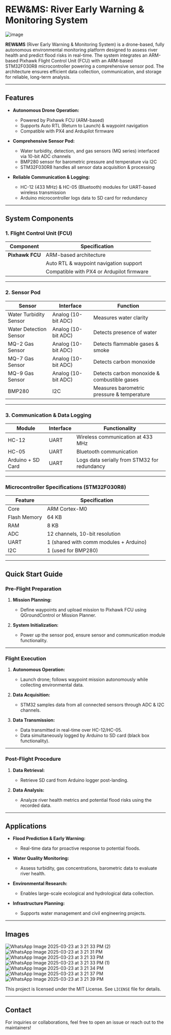# REW&MS: River Early Warning & Monitoring System

![image](https://github.com/user-attachments/assets/48b850f0-10f8-447a-97b8-c95c4afbf084)


**REW&MS** (River Early Warning & Monitoring System) is a drone-based, fully autonomous environmental monitoring platform designed to assess river health and predict flood risks in real-time. The system integrates an ARM-based Pixhawk Flight Control Unit (FCU) with an ARM-based STM32F030R8 microcontroller powering a comprehensive sensor pod. The architecture ensures efficient data collection, communication, and storage for reliable, long-term analysis.

---

## Features

- **Autonomous Drone Operation:**
  - Powered by Pixhawk FCU (ARM-based)
  - Supports Auto RTL (Return to Launch) & waypoint navigation
  - Compatible with PX4 and Ardupilot firmware

- **Comprehensive Sensor Pod:**
  - Water turbidity, detection, and gas sensors (MQ series) interfaced via 10-bit ADC channels
  - BMP280 sensor for barometric pressure and temperature via I2C
  - STM32F030R8 handles all sensor data acquisition & processing

- **Reliable Communication & Logging:**
  - HC-12 (433 MHz) & HC-05 (Bluetooth) modules for UART-based wireless transmission
  - Arduino microcontroller logs data to SD card for redundancy

---

## System Components

### 1. Flight Control Unit (FCU)

| Component | Specification |
|----------|--------------|
| **Pixhawk FCU** | ARM-based architecture |
|              | Auto RTL & waypoint navigation support |
|              | Compatible with PX4 or Ardupilot firmware |

---

### 2. Sensor Pod

| Sensor                 | Interface              | Function                                          |
|----------------------|------------------------|---------------------------------------------------|
| Water Turbidity Sensor | Analog (10-bit ADC)    | Measures water clarity                             |
| Water Detection Sensor | Analog (10-bit ADC)    | Detects presence of water                         |
| MQ-2 Gas Sensor        | Analog (10-bit ADC)    | Detects flammable gases & smoke                   |
| MQ-7 Gas Sensor        | Analog (10-bit ADC)    | Detects carbon monoxide                           |
| MQ-9 Gas Sensor        | Analog (10-bit ADC)    | Detects carbon monoxide & combustible gases       |
| BMP280                 | I2C                    | Measures barometric pressure & temperature        |

---

### 3. Communication & Data Logging

| Module                | Interface | Functionality                                          |
|----------------------|----------|-------------------------------------------------------|
| HC-12                 | UART     | Wireless communication at 433 MHz                      |
| HC-05                 | UART     | Bluetooth communication                               |
| Arduino + SD Card     | UART     | Logs data serially from STM32 for redundancy           |

---

### Microcontroller Specifications (STM32F030R8)

| Feature          | Specification                   |
|------------------|----------------------------------|
| Core             | ARM Cortex-M0                   |
| Flash Memory     | 64 KB                           |
| RAM              | 8 KB                            |
| ADC              | 12 channels, 10-bit resolution  |
| UART             | 1 (shared with comm modules + Arduino) |
| I2C              | 1 (used for BMP280)             |

---

## Quick Start Guide

### Pre-Flight Preparation

1. **Mission Planning:**
   - Define waypoints and upload mission to Pixhawk FCU using QGroundControl or Mission Planner.

2. **System Initialization:**
   - Power up the sensor pod, ensure sensor and communication module functionality.

---

### Flight Execution

1. **Autonomous Operation:**
   - Launch drone; follows waypoint mission autonomously while collecting environmental data.

2. **Data Acquisition:**
   - STM32 samples data from all connected sensors through ADC & I2C channels.

3. **Data Transmission:**
   - Data transmitted in real-time over HC-12/HC-05.
   - Data simultaneously logged by Arduino to SD card (black box functionality).

---

### Post-Flight Procedure

1. **Data Retrieval:**
   - Retrieve SD card from Arduino logger post-landing.

2. **Data Analysis:**
   - Analyze river health metrics and potential flood risks using the recorded data.

---

## Applications

- **Flood Prediction & Early Warning:**
  - Real-time data for proactive response to potential floods.

- **Water Quality Monitoring:**
  - Assess turbidity, gas concentrations, barometric data to evaluate river health.

- **Environmental Research:**
  - Enables large-scale ecological and hydrological data collection.

- **Infrastructure Planning:**
  - Supports water management and civil engineering projects.

---

## Images

![WhatsApp Image 2025-03-23 at 3 21 33 PM (2)](https://github.com/user-attachments/assets/2b13958d-abf3-4156-a200-42c2cca565a3)
![WhatsApp Image 2025-03-23 at 3 21 31 PM](https://github.com/user-attachments/assets/40d34247-2e08-49d3-bf15-8fee57c04a97)
![WhatsApp Image 2025-03-23 at 3 21 33 PM](https://github.com/user-attachments/assets/2b80c17b-aed8-442d-8e4e-126b76aa4f86)
![WhatsApp Image 2025-03-23 at 3 21 33 PM (1)](https://github.com/user-attachments/assets/8408b56d-690c-4a64-8eed-c8c4302ffb99)
![WhatsApp Image 2025-03-23 at 3 21 34 PM](https://github.com/user-attachments/assets/c23837fe-4320-40f0-a8e6-c27c81bf6774)
![WhatsApp Image 2025-03-23 at 3 21 37 PM](https://github.com/user-attachments/assets/a9028501-8111-46d6-a37e-22dad1bc2e1b)
![WhatsApp Image 2025-03-23 at 3 21 39 PM](https://github.com/user-attachments/assets/8ea2778a-70dc-4b05-be1c-24ad7ad949ff)


This project is licensed under the MIT License. See `LICENSE` file for details.

---

## Contact

For inquiries or collaborations, feel free to open an issue or reach out to the maintainers!
